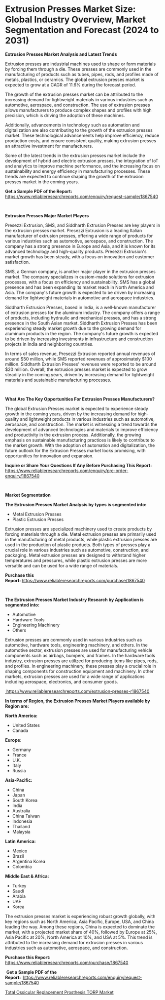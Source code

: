 <p><h1>Extrusion Presses Market Size: Global Industry Overview, Market Segmentation and Forecast (2024 to 2031)</h1></p><p><strong>Extrusion Presses Market Analysis and Latest Trends</strong></p>
<p><p>Extrusion presses are industrial machines used to shape or form materials by forcing them through a die. These presses are commonly used in the manufacturing of products such as tubes, pipes, rods, and profiles made of metals, plastics, or ceramics. The global extrusion presses market is expected to grow at a CAGR of 11.6% during the forecast period.</p><p>The growth of the extrusion presses market can be attributed to the increasing demand for lightweight materials in various industries such as automotive, aerospace, and construction. The use of extrusion presses allows manufacturers to produce complex shapes and profiles with high precision, which is driving the adoption of these machines.</p><p>Additionally, advancements in technology such as automation and digitalization are also contributing to the growth of the extrusion presses market. These technological advancements help improve efficiency, reduce production costs, and ensure consistent quality, making extrusion presses an attractive investment for manufacturers.</p><p>Some of the latest trends in the extrusion presses market include the development of hybrid and electric extrusion presses, the integration of IoT and analytics to improve machine performance, and the increasing focus on sustainability and energy efficiency in manufacturing processes. These trends are expected to continue shaping the growth of the extrusion presses market in the coming years.</p></p>
<p><strong>Get a Sample PDF of the Report:&nbsp;</strong> <a href="https://www.reliableresearchreports.com/enquiry/request-sample/1867540">https://www.reliableresearchreports.com/enquiry/request-sample/1867540</a></p>
<p>&nbsp;</p>
<p><strong>Extrusion Presses Major Market Players</strong></p>
<p><p>Presezzi Extrusion, SMS, and Siddharth Extrusion Presses are key players in the extrusion presses market. Presezzi Extrusion is a leading Italian manufacturer of extrusion presses, offering a wide range of products for various industries such as automotive, aerospace, and construction. The company has a strong presence in Europe and Asia, and it is known for its advanced technology and high-quality products. Presezzi Extrusion's market growth has been steady, with a focus on innovation and customer satisfaction.</p><p>SMS, a German company, is another major player in the extrusion presses market. The company specializes in custom-made solutions for extrusion processes, with a focus on efficiency and sustainability. SMS has a global presence and has been expanding its market reach in North America and Asia. The company's future growth is expected to be driven by increasing demand for lightweight materials in automotive and aerospace industries.</p><p>Siddharth Extrusion Presses, based in India, is a well-known manufacturer of extrusion presses for the aluminum industry. The company offers a range of products, including hydraulic and mechanical presses, and has a strong presence in the South Asian market. Siddharth Extrusion Presses has been experiencing steady market growth due to the growing demand for aluminum products in the region. The company's future growth is expected to be driven by increasing investments in infrastructure and construction projects in India and neighboring countries.</p><p>In terms of sales revenue, Presezzi Extrusion reported annual revenues of around $50 million, while SMS reported revenues of approximately $100 million. Siddharth Extrusion Presses' revenues were reported to be around $20 million. Overall, the extrusion presses market is expected to grow steadily in the coming years, driven by increasing demand for lightweight materials and sustainable manufacturing processes.</p></p>
<p>&nbsp;</p>
<p><strong>What Are The Key Opportunities For Extrusion Presses Manufacturers?</strong></p>
<p><p>The global Extrusion Presses market is expected to experience steady growth in the coming years, driven by the increasing demand for high-quality and lightweight products in various industries such as automotive, aerospace, and construction. The market is witnessing a trend towards the development of advanced technologies and materials to improve efficiency and productivity in the extrusion process. Additionally, the growing emphasis on sustainable manufacturing practices is likely to contribute to the market growth. With the adoption of automation and digitalization, the future outlook for the Extrusion Presses market looks promising, with opportunities for innovation and expansion.</p></p>
<p><strong>Inquire or Share Your Questions If Any Before Purchasing This Report:</strong> <a href="https://www.reliableresearchreports.com/enquiry/pre-order-enquiry/1867540">https://www.reliableresearchreports.com/enquiry/pre-order-enquiry/1867540</a></p>
<p>&nbsp;</p>
<p><strong>Market Segmentation</strong></p>
<p><strong>The Extrusion Presses Market Analysis by types is segmented into:</strong></p>
<p><ul><li>Metal Extrusion Presses</li><li>Plastic Extrusion Presses</li></ul></p>
<p><p>Extrusion presses are specialized machinery used to create products by forcing materials through a die. Metal extrusion presses are primarily used in the manufacturing of metal products, while plastic extrusion presses are used in the production of plastic products. Both types of presses play a crucial role in various industries such as automotive, construction, and packaging. Metal extrusion presses are designed to withstand higher temperatures and pressures, while plastic extrusion presses are more versatile and can be used for a wide range of materials.</p></p>
<p><strong>Purchase this Report:&nbsp;</strong><a href="https://www.reliableresearchreports.com/purchase/1867540">https://www.reliableresearchreports.com/purchase/1867540</a></p>
<p>&nbsp;</p>
<p><strong>The Extrusion Presses Market Industry Research by Application is segmented into:</strong></p>
<p><ul><li>Automotive</li><li>Hardware Tools</li><li>Engineering Machinery</li><li>Others</li></ul></p>
<p><p>Extrusion presses are commonly used in various industries such as automotive, hardware tools, engineering machinery, and others. In the automotive sector, extrusion presses are used for manufacturing vehicle components such as airbags, bumpers, and frames. In the hardware tools industry, extrusion presses are utilized for producing items like pipes, rods, and profiles. In engineering machinery, these presses play a crucial role in shaping components for construction equipment and machinery. In other markets, extrusion presses are used for a wide range of applications including aerospace, electronics, and consumer goods.</p></p>
<p><a href="https://www.reliableresearchreports.com/extrusion-presses-r1867540">&nbsp;https://www.reliableresearchreports.com/extrusion-presses-r1867540</a></p>
<p><strong>In terms of Region, the Extrusion Presses Market Players available by Region are:</strong></p>
<p>
    <p> <strong> North America: </strong>
        <ul>
            <li>United States</li>
            <li>Canada</li>
        </ul>
        </p> 
    <p> <strong> Europe: </strong>
        <ul>
            <li>Germany</li>
            <li>France</li>
            <li>U.K.</li>
            <li>Italy</li>
            <li>Russia</li>
        </ul>
        </p> 
    <p> <strong> Asia-Pacific: </strong>
        <ul>
            <li>China</li>
            <li>Japan</li>
            <li>South Korea</li>
            <li>India</li>
            <li>Australia</li>
            <li>China Taiwan</li>
            <li>Indonesia</li>
            <li>Thailand</li>
            <li>Malaysia</li>
        </ul>
        </p> 
    <p> <strong> Latin America: </strong>
        <ul>
            <li>Mexico</li>
            <li>Brazil</li>
            <li>Argentina Korea</li>
            <li>Colombia</li>
        </ul>
        </p> 
    <p> <strong> Middle East & Africa: </strong>
        <ul>
            <li>Turkey</li>
            <li>Saudi</li>
            <li>Arabia</li>
            <li>UAE</li>
            <li>Korea</li>
        </ul>
    </p>
    </p>
<p><p>The extrusion presses market is experiencing robust growth globally, with key regions such as North America, Asia Pacific, Europe, USA, and China leading the way. Among these regions, China is expected to dominate the market, with a projected market share of 40%, followed by Europe at 25%, Asia Pacific at 20%, North America at 10%, and USA at 5%. This trend is attributed to the increasing demand for extrusion presses in various industries such as automotive, aerospace, and construction.</p></p>
<p><strong>Purchase this Report: </strong><a href="https://www.reliableresearchreports.com/purchase/1867540">https://www.reliableresearchreports.com/purchase/1867540</a></p>
<p>&nbsp;<strong>Get a Sample PDF of the Report:&nbsp;&nbsp;</strong><a href="https://www.reliableresearchreports.com/enquiry/request-sample/1867540">https://www.reliableresearchreports.com/enquiry/request-sample/1867540</a></p>
<p><strong></strong></p>
<p><p><a href="https://frill-swim-3cd.notion.site/Analyzing-Total-Ossicular-Replacement-Prosthesis-TORP-Market-Global-Industry-Perspective-and-Foreca-717fc9b99196432ca4e5142f5d6f4e72">Total Ossicular Replacement Prosthesis TORP Market</a></p></p>